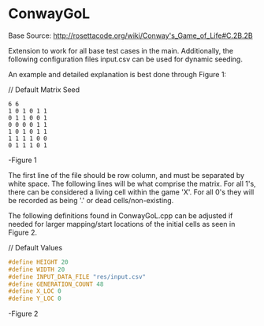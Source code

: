 ConwayGoL
=========

Base Source: http://rosettacode.org/wiki/Conway's_Game_of_Life#C.2B.2B

Extension to work for all base test cases in the main. Additionally, the
following configuration files input.csv can be used for dynamic seeding.

An example and detailed explanation is best done through Figure 1:

// Default Matrix Seed
```
6 6
1 0 1 0 1 1
0 1 1 0 0 1
0 0 0 0 1 1
1 0 1 0 1 1
1 1 1 1 0 0
0 1 1 1 0 1
```
-Figure 1

The first line of the file should be row column, and must be separated by
white space. The following lines will be what comprise the matrix. For all
1's, there can be considered a living cell within the game 'X'. For all 0's
they will be recorded as being '.' or dead cells/non-existing.

The following definitions found in ConwayGoL.cpp can be adjusted if needed for
larger mapping/start locations of the initial cells as seen in Figure 2.

// Default Values
```c++
#define HEIGHT 20
#define WIDTH 20
#define INPUT_DATA_FILE "res/input.csv"
#define GENERATION_COUNT 48
#define X_LOC 0
#define Y_LOC 0
```
-Figure 2